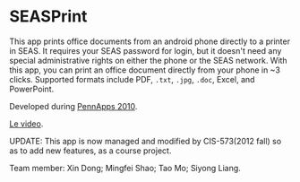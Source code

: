 # SEASPrint #
This app prints office documents from an android phone directly to a printer in SEAS. It requires your SEAS password for login, but it doesn't need any special administrative rights on either the phone or the SEAS network. With this app, you can print an office document directly from your phone in ~3 clicks. Supported formats include PDF, `.txt`, `.jpg`, `.doc`, Excel, and PowerPoint.

Developed during [PennApps 2010](http://pennapps.com/2010/#2).

[Le video](http://www.youtube.com/watch?v=XMdmx-PEm4g).

UPDATE: This app is now managed and modified by CIS-573(2012 fall) so as to add new features, as a course project.

Team member: Xin Dong; Mingfei Shao; Tao Mo; Siyong Liang.
